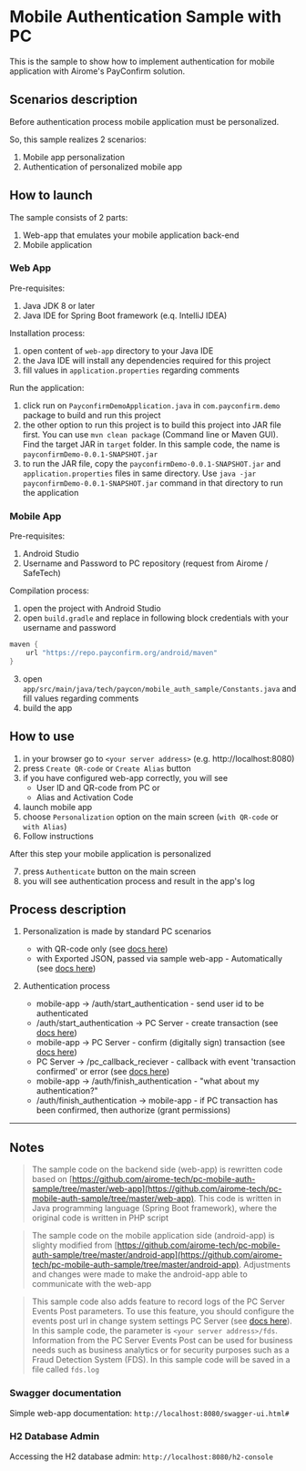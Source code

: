 # Mobile Authentication Sample with PC
This is the sample to show how to implement authentication for mobile application with Airome's PayConfirm solution.

## Scenarios description
Before authentication process mobile application must be personalized.

So, this sample realizes 2 scenarios:
1. Mobile app personalization
2. Authentication of personalized mobile app

## How to launch
The sample consists of 2 parts:
1. Web-app that emulates your mobile application back-end
2. Mobile application

### Web App
Pre-requisites:
1. Java JDK 8 or later
2. Java IDE for Spring Boot framework (e.q. IntelliJ IDEA) 

Installation process:
1. open content of `web-app` directory to your Java IDE
2. the Java IDE will install any dependencies required for this project
3. fill values in `application.properties` regarding comments

Run the application:
1. click run on `PayconfirmDemoApplication.java` in `com.payconfirm.demo` package to build and run this project
2. the other option to run this project is to build this project into JAR file first. You can use `mvn clean package` (Command line or Maven GUI). Find the target JAR in `target` folder. In this sample code, the name is `payconfirmDemo-0.0.1-SNAPSHOT.jar`
3. to run the JAR file, copy the `payconfirmDemo-0.0.1-SNAPSHOT.jar` and `application.properties` files in same directory. Use `java -jar payconfirmDemo-0.0.1-SNAPSHOT.jar` command in that directory to run the application

### Mobile App
Pre-requisites:
1. Android Studio
2. Username and Password to PC repository (request from Airome / SafeTech)

Compilation process:
1. open the project with Android Studio
2. open `build.gradle` and replace in following block credentials with your username and password
```gradle
maven {
    url "https://repo.payconfirm.org/android/maven"
}
```
3. open `app/src/main/java/tech/paycon/mobile_auth_sample/Constants.java` and fill values regarding comments
4. build the app

## How to use
1. in your browser go to `<your server address>` (e.g. http://localhost:8080)
2. press `Create QR-code` or `Create Alias` button
3. if you have configured web-app correctly, you will see
    - User ID and QR-code from PC or
    - Alias and Activation Code
4. launch mobile app
5. choose `Personalization` option on the main screen (`with QR-code` or `with Alias`)
6. Follow instructions

After this step your mobile application is personalized

7. press `Authenticate` button on the main screen
8. you will see authentication process and result in the app's log

## Process description
1. Personalization is made by standard PC scenarios
    - with QR-code only (see [docs here](https://repo.payconfirm.org/server/doc/v5/arch_and_principles/#mobile-app-personalization-and-keys-generation))
    - with Exported JSON, passed via sample web-app - Automatically (see [docs here](https://repo.payconfirm.org/server/doc/v5/arch_and_principles/#mobile-app-personalization-and-keys-generation))

2. Authentication process
    - mobile-app -> /auth/start_authentication - send user id to be authenticated
    - /auth/start_authentication -> PC Server - create transaction (see [docs here](https://repo.payconfirm.org/server/doc/v5/rest-api/#create-transaction))
    - mobile-app -> PC Server - confirm (digitally sign) transaction (see [docs here](https://repo.payconfirm.org/android/doc/5.x/getting_started/#transaction-confirmation-and-declination))
    - PC Server -> /pc_callback_reciever - callback with event 'transaction confirmed' or error (see [docs here](https://repo.payconfirm.org/server/doc/v5/rest-api/#transactions-endpoint))
    - mobile-app -> /auth/finish_authentication - "what about my authentication?"
    - /auth/finish_authentication -> mobile-app - if PC transaction has been confirmed, then authorize (grant permissions)

---

## Notes
>The sample code on the backend side (web-app) is rewritten code based on [https://github.com/airome-tech/pc-mobile-auth-sample/tree/master/web-app](https://github.com/airome-tech/pc-mobile-auth-sample/tree/master/web-app). This code is written in Java programming language (Spring Boot framework), where the original code is written in PHP script

>The sample code on the mobile application side (android-app) is slighty modified from [https://github.com/airome-tech/pc-mobile-auth-sample/tree/master/android-app](https://github.com/airome-tech/pc-mobile-auth-sample/tree/master/android-app). Adjustments and changes were made to make the android-app able to communicate with the web-app

>This sample code also adds feature to record logs of the PC Server Events Post parameters. To use this feature, you should configure the events post url in change system settings PC Server (see [docs here](https://repo.payconfirm.org/server/doc/v5/rest-api/#change-system-settings)). In this sample code, the parameter is `<your server address>/fds`. Information from the PC Server Events Post can be used for business needs such as business analytics or for security purposes such as a Fraud Detection System (FDS). In this sample code will be saved in a file called `fds.log`


### Swagger documentation
Simple web-app documentation:
`http://localhost:8080/swagger-ui.html#`

### H2 Database Admin
Accessing the H2 database admin:
`http://localhost:8080/h2-console`
